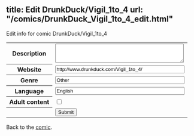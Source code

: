 title: Edit DrunkDuck/Vigil_1to_4
url: "/comics/DrunkDuck_Vigil_1to_4_edit.html"
---
Edit info for comic DrunkDuck/Vigil_1to_4

<form name="comic" action="http://gaepostmail.appspot.com/comic/" method="post">
<table class="comicinfo">
<tr>
<th>Description</th><td><textarea name="description" cols="40" rows="3"></textarea></td>
</tr>
<tr>
<th>Website</th><td><input type="text" name="url" value="http://www.drunkduck.com/Vigil_1to_4/" size="40"/></td>
</tr>
<tr>
<th>Genre</th><td><input type="text" name="genre" value="Other" size="40"/></td>
</tr>
<tr>
<th>Language</th><td><input type="text" name="language" value="English" size="40"/></td>
</tr>
<tr>
<th>Adult content</th><td><input type="checkbox" name="adult" value="adult" /></td>
</tr>
<tr>
<th></th><td>
<input type="hidden" name="comic" value="DrunkDuck_Vigil_1to_4" />
<input type="submit" name="submit" value="Submit" />
</td>
</tr>
</table>
</form>

Back to the [comic](DrunkDuck_Vigil_1to_4.html).
